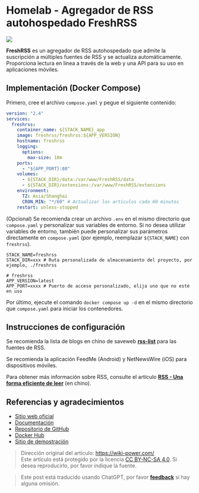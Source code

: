 # Homelab - Agregador de RSS autohospedado FreshRSS

![](https://wiki-media-1253965369.cos.ap-guangzhou.myqcloud.com/img/202304102312005.png)

**FreshRSS** es un agregador de RSS autohospedado que admite la suscripción a múltiples fuentes de RSS y se actualiza automáticamente. Proporciona lectura en línea a través de la web y una API para su uso en aplicaciones móviles.

## Implementación (Docker Compose)

Primero, cree el archivo `compose.yaml` y pegue el siguiente contenido:

```yaml title="compose.yaml"
version: "2.4"
services:
  freshrss:
    container_name: ${STACK_NAME}_app
    image: freshrss/freshrss:${APP_VERSION}
    hostname: freshrss
    logging:
      options:
        max-size: 10m
    ports:
      - "${APP_PORT}:80"
    volumes:
      - ${STACK_DIR}/data:/var/www/FreshRSS/data
      - ${STACK_DIR}/extensions:/var/www/FreshRSS/extensions
    environment:
      TZ: Asia/Shanghai
      CRON_MIN: "*/60" # Actualizar los artículos cada 60 minutos
    restart: unless-stopped
```

(Opcional) Se recomienda crear un archivo `.env` en el mismo directorio que `compose.yaml` y personalizar sus variables de entorno. Si no desea utilizar variables de entorno, también puede personalizar sus parámetros directamente en `compose.yaml` (por ejemplo, reemplazar `${STACK_NAME}` con `freshrss`).

```dotenv title=".env"
STACK_NAME=freshrss
STACK_DIR=xxx # Ruta personalizada de almacenamiento del proyecto, por ejemplo, ./freshrss

# freshrss
APP_VERSION=latest
APP_PORT=xxxx # Puerto de acceso personalizado, elija uno que no esté en uso
```

Por último, ejecute el comando `docker compose up -d` en el mismo directorio que `compose.yaml` para iniciar los contenedores.

## Instrucciones de configuración

Se recomienda la lista de blogs en chino de saveweb [**rss-list**](https://github.com/saveweb/rss-list) para las fuentes de RSS.

Se recomienda la aplicación FeedMe (Android) y NetNewsWire (iOS) para dispositivos móviles.

Para obtener más información sobre RSS, consulte el artículo [**RSS - Una forma eficiente de leer**](https://wiki-power.com/es/RSS-%E9%AB%98%E6%95%88%E7%8E%87%E7%9A%84%E9%98%85%E8%AF%BB%E6%96%B9%E5%BC%8F/) (en chino).

## Referencias y agradecimientos

- [Sitio web oficial](https://freshrss.org)
- [Documentación](https://github.com/FreshRSS/FreshRSS/tree/edge/Docker#docker-compose)
- [Repositorio de GitHub](https://github.com/FreshRSS/FreshRSS)
- [Docker Hub](https://hub.docker.com/r/freshrss/freshrss)
- [Sitio de demostración](https://demo.freshrss.org/i/?rid=64342708bf322)

> Dirección original del artículo: <https://wiki-power.com/>  
> Este artículo está protegido por la licencia [CC BY-NC-SA 4.0](https://creativecommons.org/licenses/by/4.0/deed.zh). Si desea reproducirlo, por favor indique la fuente.

> Este post está traducido usando ChatGPT, por favor [**feedback**](https://github.com/linyuxuanlin/Wiki_MkDocs/issues/new) si hay alguna omisión.